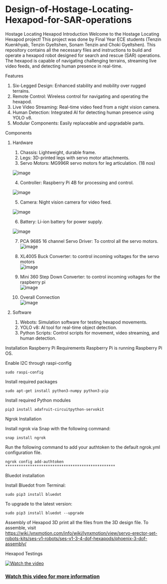 # Design-of-Hostage-Locating-Hexapod-for-SAR-operations

Hostage Locating Hexapod
Introduction
Welcome to the Hostage Locating Hexapod project! This project was done by Final Year ECE students (Tenzin Kuenkhyab, Tenzin Gyeltshen, Sonam Tenzin and Choki Gyeltshen). This repository contains all the necessary files and instructions to build and operate a hexapod robot designed for search and rescue (SAR) operations. The hexapod is capable of navigating challenging terrains, streaming live video feeds, and detecting human presence in real-time.

Features
1. Six-Legged Design: Enhanced stability and mobility over rugged terrains.
2. Remote Control: Wireless control for navigating and operating the hexapod.
3. Live Video Streaming: Real-time video feed from a night vision camera.
4. Human Detection: Integrated AI for detecting human presence using YOLO v8.
5. Modular Components: Easily replaceable and upgradable parts.

Components
1. Hardware
    1. Chassis: Lightweight, durable frame.
    2. Legs: 3D-printed legs with servo motor attachments.
    3. Servo Motors: MG996R servo motors for leg articulation. (18 nos)
    
    ![image](https://github.com/Tenkuen/Design-of-Hostage-Locating-Hexapod-for-SAR-operations/assets/147422662/22699bd6-7320-4703-8766-f971fb3a2580)


    4. Controller: Raspberry Pi 4B for processing and control.
    
    ![image](https://github.com/Tenkuen/Design-of-Hostage-Locating-Hexapod-for-SAR-operations/assets/147422662/f176f9d7-7982-49eb-b82b-b3b8f1535ef7)


    5. Camera: Night vision camera for video feed.  
    
    ![image](https://github.com/Tenkuen/Design-of-Hostage-Locating-Hexapod-for-SAR-operations/assets/147422662/e9e474fc-f395-4998-9879-c5bc317f7dc0)


    6. Battery: Li-ion battery for power supply.  
    
    ![image](https://github.com/Tenkuen/Design-of-Hostage-Locating-Hexapod-for-SAR-operations/assets/147422662/dba48818-97e2-427f-9691-c965579ec55f)


    7. PCA 9685 16 channel Servo Driver: To control all the servo motors.  
    ![image](https://github.com/Tenkuen/Design-of-Hostage-Locating-Hexapod-for-SAR-operations/assets/147422662/d3f52a83-e4be-41a0-82b9-9979b75b0a2d)
   

    8. XL4005 Buck Converter: to control incoming voltages for the servo motors  
    ![image](https://github.com/Tenkuen/Design-of-Hostage-Locating-Hexapod-for-SAR-operations/assets/147422662/7eaa5b1a-8533-48b6-8ed1-ff1e42b1feff)


    9. Mini 360 Step Down Converter: to control incoming voltages for the raspberry pi  
    ![image](https://github.com/Tenkuen/Design-of-Hostage-Locating-Hexapod-for-SAR-operations/assets/147422662/427e3301-c1e6-48b6-a5a6-1c8a010a8fcb)


    10. Overall Connection  
    ![image](https://github.com/Tenkuen/Design-of-Hostage-Locating-Hexapod-for-SAR-operations/assets/147422662/2af4271b-73f2-4453-a5ea-d142ba2c54c0)

     
2. Software
    1. Webots: Simulation software for testing hexapod movements.
    2. YOLO v8: AI tool for real-time object detection.
    3. Python Scripts: Control scripts for movement, video streaming, and human detection.
   
Installation
  Raspberry Pi
  Requirements
  Raspberry Pi is running Raspberry Pi OS.

   Enable I2C through raspi-config
    
    sudo raspi-config
    
  Install required packages
    
    sudo apt-get install python3-numpy python3-pip
    
  Install required Python modules
    
    pip3 install adafruit-circuitpython-servokit

Ngrok Installation

Install ngrok via Snap with the following command:
    
    snap install ngrok
   
Run the following command to add your authtoken to the default ngrok.yml configuration file.
    
    ngrok config add-authtoken *************************************************

Bluedot installation

Install Bluedot from Terminal:
    
    sudo pip3 install bluedot
    
To upgrade to the latest version:
    
    sudo pip3 install bluedot --upgrade


Assembly of Hexapod
  3D print all the files from the 3D design file. To assemble, visit https://wiki.lynxmotion.com/info/wiki/lynxmotion/view/servo-erector-set-robots-kits/ses-v1-robots/ses-v1-3-4-dof-hexapods/phoenix-3-dof-assembly/


Hexapod Testings
 
[![Watch the video](https://img.youtube.com/vi/miCRDi7d_nc/maxresdefault.jpg)](https://youtu.be/miCRDi7d_nc)

### [Watch this video for more information](https://youtu.be/miCRDi7d_nc)
 
 
